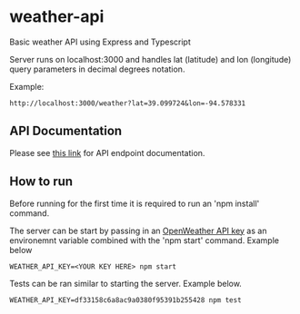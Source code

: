 # weather-api
Basic weather API using Express and Typescript

Server runs on localhost:3000 and handles lat (latitude) and lon (longitude) query parameters in decimal degrees notation.

Example:

```
http://localhost:3000/weather?lat=39.099724&lon=-94.578331
```

## API Documentation

Please see [this link](https://app.swaggerhub.com/apis/jcorp/Weather/1.0.0) for API endpoint documentation. 

## How to run

Before running for the first time it is required to run an 'npm install' command.

The server can be start by passing in an [OpenWeather API key](https://openweathermap.org/appid) as an environemnt variable combined with the 'npm start' command. Example below

```
WEATHER_API_KEY=<YOUR KEY HERE> npm start
```

Tests can be ran similar to starting the server. Example below.

```
WEATHER_API_KEY=df33158c6a8ac9a0380f95391b255428 npm test
```
